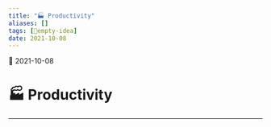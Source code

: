 ```yaml
---
title: "🏭 Productivity"
aliases: []
tags: [💭empty-idea]
date: 2021-10-08
---
```

🌱 2021-10-08
# 🏭 Productivity
___